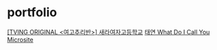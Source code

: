 # portfolio
[[TVING ORIGINAL <여고추리반>] 새라여자고등학교](https://ninefloor.github.io/portfolio/saera/) 
[태연  What Do I Call You Microsite](https://ninefloor.github.io/portfolio/wdicy/)
